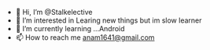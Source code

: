- 👋 Hi, I’m @Stalkelective
- 👀 I’m interested in Learing new things but im slow learner
- 🌱 I’m currently learning ...Android
- 📫 How to reach me anam1641@gmail.com 

<!---
Stalkelective/Stalkelective is a ✨ special ✨ repository because its `README.md` (this file) appears on your GitHub profile.
You can click the Preview link to take a look at your changes.
--->
